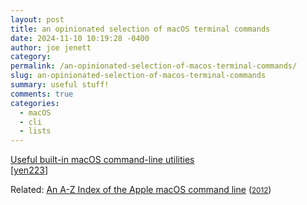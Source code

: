 ```yaml
---
layout: post
title: an opinionated selection of macOS terminal commands
date: 2024-11-10 10:19:28 -0400
author: joe jenett
category: 
permalink: /an-opinionated-selection-of-macos-terminal-commands/
slug: an-opinionated-selection-of-macos-terminal-commands
summary: useful stuff!
comments: true
categories:
  - macOS
  - cli
  - lists
---
```

<a title="Wei Yen | Useful built-in macOS command-line utilities" href="https://weiyen.net/articles/useful-macos-cmd-line-utilities">Useful built-in macOS command-line utilities</a><br>[<a href="https://news.ycombinator.com/submitted?id=yen223">yen223</a>]

Related: <a title="An A-Z Index of the Apple macOS command line - SS64 Command line reference" href="https://ss64.com/mac/">An A-Z Index of the Apple macOS command line</a> (<a href="https://dwt-archives.joejenett.com/list-recently-noticed-54/"><small>2012</small></a>)

<a style="display:none;" href="https://brid.gy/publish/mastodon"><small>(cross-posted to mastodon)</small></a>